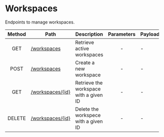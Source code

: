 # Workspaces
Endpoints to manage workspaces.

| Method | Path | Description | Parameters | Payload |
| :--: | -- | -- | :--: | -- |
| GET | [/workspaces](get.md) | Retrieve active workspaces | - | - |
| POST | [/workspaces](post.md) | Create a new workspace | - | - |
| GET | [/workspaces/{id}](id/get.md) | Retrieve the workspace with a given ID | - | - |
| DELETE | [/workspaces/{id}](id/delete.md) | Delete the workspece with a given ID | - | - |